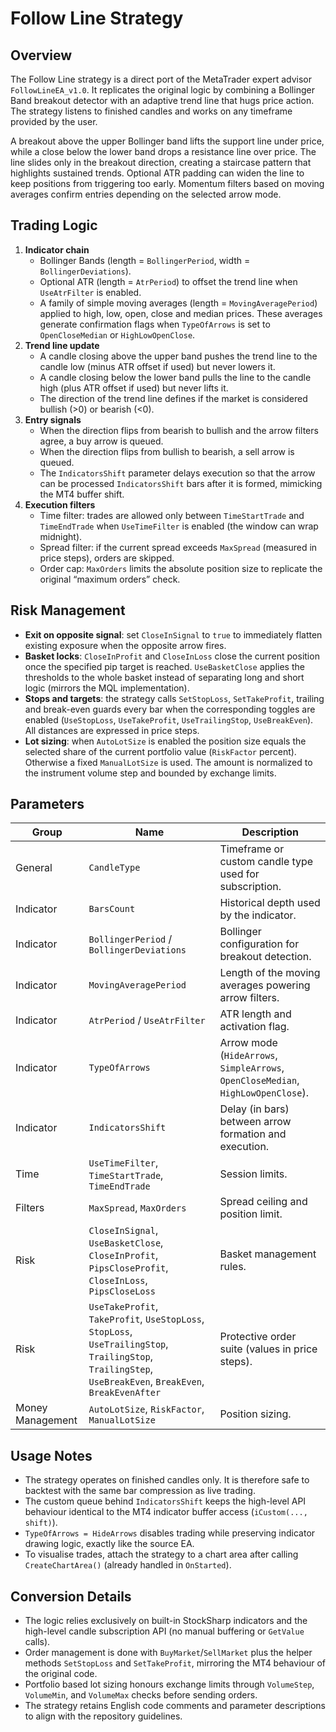 # Follow Line Strategy

## Overview
The Follow Line strategy is a direct port of the MetaTrader expert advisor `FollowLineEA_v1.0`. It replicates the original logic by combining a Bollinger Band breakout detector with an adaptive trend line that hugs price action. The strategy listens to finished candles and works on any timeframe provided by the user.

A breakout above the upper Bollinger band lifts the support line under price, while a close below the lower band drops a resistance line over price. The line slides only in the breakout direction, creating a staircase pattern that highlights sustained trends. Optional ATR padding can widen the line to keep positions from triggering too early. Momentum filters based on moving averages confirm entries depending on the selected arrow mode.

## Trading Logic
1. **Indicator chain**
   - Bollinger Bands (length = `BollingerPeriod`, width = `BollingerDeviations`).
   - Optional ATR (length = `AtrPeriod`) to offset the trend line when `UseAtrFilter` is enabled.
   - A family of simple moving averages (length = `MovingAveragePeriod`) applied to high, low, open, close and median prices. These averages generate confirmation flags when `TypeOfArrows` is set to `OpenCloseMedian` or `HighLowOpenClose`.
2. **Trend line update**
   - A candle closing above the upper band pushes the trend line to the candle low (minus ATR offset if used) but never lowers it.
   - A candle closing below the lower band pulls the line to the candle high (plus ATR offset if used) but never lifts it.
   - The direction of the trend line defines if the market is considered bullish (>0) or bearish (<0).
3. **Entry signals**
   - When the direction flips from bearish to bullish and the arrow filters agree, a buy arrow is queued.
   - When the direction flips from bullish to bearish, a sell arrow is queued.
   - The `IndicatorsShift` parameter delays execution so that the arrow can be processed `IndicatorsShift` bars after it is formed, mimicking the MT4 buffer shift.
4. **Execution filters**
   - Time filter: trades are allowed only between `TimeStartTrade` and `TimeEndTrade` when `UseTimeFilter` is enabled (the window can wrap midnight).
   - Spread filter: if the current spread exceeds `MaxSpread` (measured in price steps), orders are skipped.
   - Order cap: `MaxOrders` limits the absolute position size to replicate the original “maximum orders” check.

## Risk Management
- **Exit on opposite signal**: set `CloseInSignal` to `true` to immediately flatten existing exposure when the opposite arrow fires.
- **Basket locks**: `CloseInProfit` and `CloseInLoss` close the current position once the specified pip target is reached. `UseBasketClose` applies the thresholds to the whole basket instead of separating long and short logic (mirrors the MQL implementation).
- **Stops and targets**: the strategy calls `SetStopLoss`, `SetTakeProfit`, trailing and break-even guards every bar when the corresponding toggles are enabled (`UseStopLoss`, `UseTakeProfit`, `UseTrailingStop`, `UseBreakEven`). All distances are expressed in price steps.
- **Lot sizing**: when `AutoLotSize` is enabled the position size equals the selected share of the current portfolio value (`RiskFactor` percent). Otherwise a fixed `ManualLotSize` is used. The amount is normalized to the instrument volume step and bounded by exchange limits.

## Parameters
| Group | Name | Description |
| --- | --- | --- |
| General | `CandleType` | Timeframe or custom candle type used for subscription. |
| Indicator | `BarsCount` | Historical depth used by the indicator. |
| Indicator | `BollingerPeriod` / `BollingerDeviations` | Bollinger configuration for breakout detection. |
| Indicator | `MovingAveragePeriod` | Length of the moving averages powering arrow filters. |
| Indicator | `AtrPeriod` / `UseAtrFilter` | ATR length and activation flag. |
| Indicator | `TypeOfArrows` | Arrow mode (`HideArrows`, `SimpleArrows`, `OpenCloseMedian`, `HighLowOpenClose`). |
| Indicator | `IndicatorsShift` | Delay (in bars) between arrow formation and execution. |
| Time | `UseTimeFilter`, `TimeStartTrade`, `TimeEndTrade` | Session limits. |
| Filters | `MaxSpread`, `MaxOrders` | Spread ceiling and position limit. |
| Risk | `CloseInSignal`, `UseBasketClose`, `CloseInProfit`, `PipsCloseProfit`, `CloseInLoss`, `PipsCloseLoss` | Basket management rules. |
| Risk | `UseTakeProfit`, `TakeProfit`, `UseStopLoss`, `StopLoss`, `UseTrailingStop`, `TrailingStop`, `TrailingStep`, `UseBreakEven`, `BreakEven`, `BreakEvenAfter` | Protective order suite (values in price steps). |
| Money Management | `AutoLotSize`, `RiskFactor`, `ManualLotSize` | Position sizing. |

## Usage Notes
- The strategy operates on finished candles only. It is therefore safe to backtest with the same bar compression as live trading.
- The custom queue behind `IndicatorsShift` keeps the high-level API behaviour identical to the MT4 indicator buffer access (`iCustom(..., shift)`).
- `TypeOfArrows = HideArrows` disables trading while preserving indicator drawing logic, exactly like the source EA.
- To visualise trades, attach the strategy to a chart area after calling `CreateChartArea()` (already handled in `OnStarted`).

## Conversion Details
- The logic relies exclusively on built-in StockSharp indicators and the high-level candle subscription API (no manual buffering or `GetValue` calls).
- Order management is done with `BuyMarket`/`SellMarket` plus the helper methods `SetStopLoss` and `SetTakeProfit`, mirroring the MT4 behaviour of the original code.
- Portfolio based lot sizing honours exchange limits through `VolumeStep`, `VolumeMin`, and `VolumeMax` checks before sending orders.
- The strategy retains English code comments and parameter descriptions to align with the repository guidelines.
